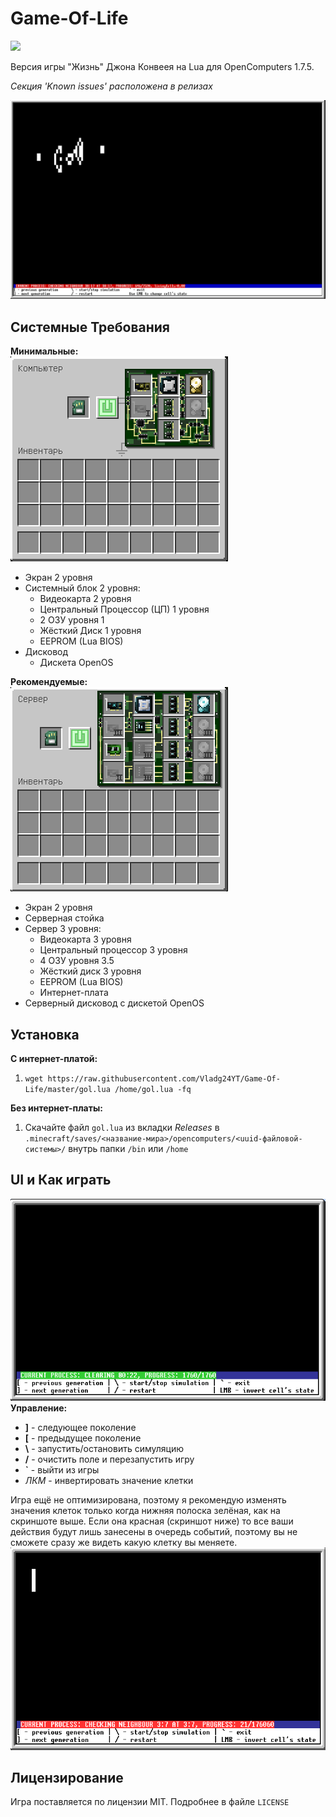 # Game-Of-Life
![](https://img.shields.io/github/repo-size/Vladg24YT/Game-Of-Life?style=plastic)

Версия игры "Жизнь" Джона Конвеея на Lua для OpenComputers 1.7.5. 

*Секция 'Known issues' расположена в релизах*

![Gosper Glider gun](/screenshots/gosper_glider_gun.png)

## Системные Требования
**Минимальные:**<br>
![](/screenshots/minimum_configuration.png)
- Экран 2 уровня
- Системный блок 2 уровня:
  - Видеокарта 2 уровня
  - Центральный Процессор (ЦП) 1 уровня
  - 2 ОЗУ уровня 1
  - Жёсткий Диск 1 уровня
  - EEPROM (Lua BIOS)
- Дисковод
  - Дискета OpenOS
  
**Рекомендуемые:**<br>
![](/screenshots/recommended_configuration.png)
- Экран 2 уровня
- Серверная стойка
- Сервер 3 уровня:
  - Видеокарта 3 уровня
  - Центральный процессор 3 уровня
  - 4 ОЗУ уровня 3.5
  - Жёсткий диск 3 уровня
  - EEPROM (Lua BIOS)
  - Интернет-плата
- Серверный дисковод с дискетой OpenOS

## Установка
**С интернет-платой:**
1. `wget https://raw.githubusercontent.com/Vladg24YT/Game-Of-Life/master/gol.lua /home/gol.lua -fq`

**Без интернет-платы:**
1. Скачайте файл `gol.lua` из вкладки *Releases* в `.minecraft/saves/<название-мира>/opencomputers/<uuid-файловой-системы>/` внутрь папки `/bin` или `/home`

## UI и Как играть
![Game UI](/screenshots/ui.png)
**Управление:**
- **]** - следующее поколение
- **\[** - предыдущее поколение
- **\\** - запустить/остановить симуляцию
- **/** - очистить поле и перезапустить игру
- **\`** - выйти из игры
- *ЛКМ* - инвертировать значение клетки

Игра ещё не оптимизирована, поэтому я рекомендую изменять значения клеток только когда нижняя полоска зелёная, как на скриншоте выше. Если она красная (скриншот ниже) то все ваши действия будут лишь занесены в очередь событий, поэтому вы не сможете сразу же видеть какую клетку вы меняете.<br>
![](/screenshots/ui_red.png)

## Лицензирование
Игра поставляется по лицензии MIT. Подробнее в файле `LICENSE`
